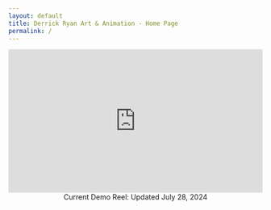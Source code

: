 ```yaml
---
layout: default
title: Derrick Ryan Art & Animation - Home Page
permalink: /
---
```

<div style="padding:56.25% 0 0 0;position:relative;"><iframe src="https://player.vimeo.com/video/991200076?badge=0&amp;autopause=0&amp;player_id=0&amp;app_id=58479" frameborder="0" allow="autoplay; fullscreen; picture-in-picture; clipboard-write" style="position:absolute;top:0;left:0;width:100%;height:100%;" title="Demo Reel v4"></iframe></div><script src="https://player.vimeo.com/api/player.js"></script>

<div align="center">Current Demo Reel: Updated July 28, 2024

